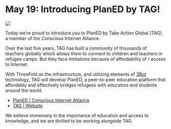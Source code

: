 # May 19: Introducing PlanED by TAG!

![](threefold__planedintro.jpeg  )

Today we’re proud to introduce you to PlanED by Take Action Global (TAG), a member of the Conscious Internet Alliance.

Over the last five years, TAG has built a community of thousands of teachers globally which allows them to connect to children and teachers in refugee camps. But they face limitations because of affordability of / access to Internet.

With ThreeFold as the infrastructure, and utilizing elements of [3Bot](threefold__3bot_def) technology, TAG will develop PlanED, a peer-to-peer education platform that affordably and effectively bridges refugees with educators and students around the world.

- [PlanED | Conscious Internet Alliance](https://www.consciousinternet.org/#/projects/planed)
- [TAG | Website](http://takeactionglobal.org/)

We believe immensely in the importance of education and access to knowledge, and we are thrilled to be working alongside TAG.